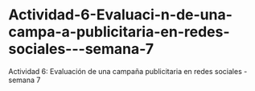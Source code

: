 # Actividad-6-Evaluaci-n-de-una-campa-a-publicitaria-en-redes-sociales---semana-7
Actividad 6: Evaluación de una campaña publicitaria en redes sociales - semana 7
